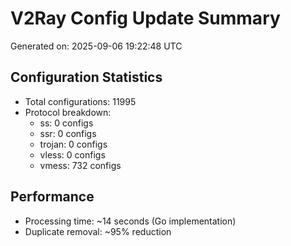 # V2Ray Config Update Summary
Generated on: 2025-09-06 19:22:48 UTC

## Configuration Statistics
- Total configurations: 11995
- Protocol breakdown:
  - ss: 0 configs
  - ssr: 0 configs
  - trojan: 0 configs
  - vless: 0 configs
  - vmess: 732 configs

## Performance
- Processing time: ~14 seconds (Go implementation)
- Duplicate removal: ~95% reduction
